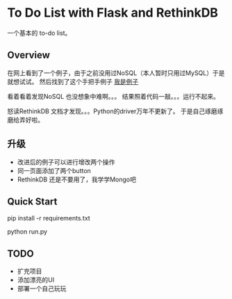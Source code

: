 # To Do List with Flask and RethinkDB
一个基本的 to-do list。
## Overview
在网上看到了一个例子，由于之前没用过NoSQL（本人暂时只用过MySQL）于是就想试试。
然后找到了这个手把手例子 [我是例子](http://www.realpython.com/blog/python/rethink-flask-a-simple-todo-list-powered-by-flask-and-rethinkdb/)

看着看着发现NoSQL 也没想象中难啊。。。
结果照着代码一敲。。。运行不起来。

怒读RethinkDB 文档才发现。。。Python的driver万年不更新了。
于是自己琢磨琢磨给弄好啦。

## 升级
* 改进后的例子可以进行增改两个操作
* 同一页面添加了两个button
* RethinkDB 还是不要用了，我学学Mongo吧

## Quick Start
pip install -r requirements.txt

python run.py

## TODO
* 扩充项目
* 添加漂亮的UI
* 部署一个自己玩玩
